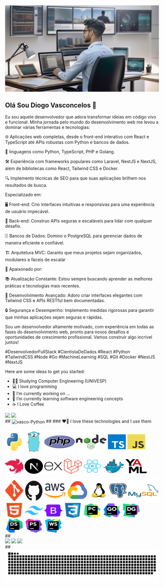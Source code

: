 ![eu](https://raw.githubusercontent.com/diogolang/diogolang/main/eu.jpg)

## Olá Sou Diogo Vasconcelos 👋

Eu sou aquele desenvolvedor que adora transformar ideias em código vivo e funcional. Minha jornada pelo mundo do desenvolvimento web me levou a dominar várias ferramentas e tecnologias:

🌐 Aplicações web completas, desde o front-end interativo com React e TypeScript até APIs robustas com Python e bancos de dados.

🚀 linguagens como Python, TypeScript, PHP e Golang.

🛠️ Experiência com frameworks populares como Laravel, NestJS e NextJS, além de bibliotecas como React, Tailwind CSS e Docker.

🔍 Implemento técnicas de SEO para que suas aplicações brilhem nos resultados de busca.

Especializado em:

🖥️ Front-end: Crio interfaces intuitivas e responsivas para uma experiência de usuário impecável.

📡 Back-end: Construo APIs seguras e escaláveis para lidar com qualquer desafio.

🗄️ Bancos de Dados: Domino o PostgreSQL para gerenciar dados de maneira eficiente e confiável.

🏗️ Arquitetura MVC: Garanto que meus projetos sejam organizados, modulares e fáceis de escalar

🌟 Apaixonado por:

📚 Atualização Constante: Estou sempre buscando aprender as melhores práticas e tecnologias mais recentes.

🎨 Desenvolvimento Avançado: Adoro criar interfaces elegantes com Tailwind CSS e APIs RESTful bem documentadas.

🔒 Segurança e Desempenho: Implemento medidas rigorosas para garantir que minhas aplicações sejam seguras e rápidas.

Sou um desenvolvedor altamente motivado, com experiência em todas as fases do desenvolvimento web, pronto para novos desafios e oportunidades de crescimento profissional. Vamos construir algo incrível juntos!

#DesenvolvedorFullStack #CientistaDeDados #React #Python #TailwindCSS #Node #Go #MachineLearning #SQL #Git #Docker #NestJS #NextJS

Here are some ideas to get you started:

- 👨‍🎓 Studying Computer Engineering (UNIVESP)
- 💻 I love programming
- 🔭 I’m currently working on ...
- 📕 I’m currently learning software engineering concepts
- ☕ I Love Coffee


<div style="display: inline_block">
    <img height=200  src="https://github-readme-stats.vercel.app/api/top-langs/?username=diogolang&layout=compact&theme=dracula&langs_count=10">
    <img height=200  src="https://github-readme-streak-stats.herokuapp.com/?user=diogolang&theme=dracula&hide_border=false">
  
 <!--  img height=200  src="https://github-readme-stats.vercel.app/api?username=diogolang&show_icons=true&theme=dracula" --!>
</div>

##

<img align="center" alt="vasco-Python" src="https://repository-images.githubusercontent.com/521515652/d0a2676e-2a17-4ad1-8e2d-54dc08db0db7">

##
### ❤️‍🔥 I love these technologies and I use them 
<div style="display: inline_block">    
  <br>
<img align="center" alt="vasco-Python" height="70" width="60" src="https://raw.githubusercontent.com/devicons/devicon/master/icons/python/python-original.svg">
<img align="center" alt="vasco-Js" height="70" width="60" src="https://raw.githubusercontent.com/devicons/devicon/master/icons/go/go-original.svg">
<img align="center" alt="vasco-Csharp" height="80" width="100" src="https://raw.githubusercontent.com/devicons/devicon/master/icons/php/php-original.svg">
<img align="center" alt="vasco-Ts" height="80" width="100"src="https://raw.githubusercontent.com/devicons/devicon/master/icons/nodejs/nodejs-original-wordmark.svg">
<img align="center" alt="vasco-Ts" height="50" width="60"src="https://raw.githubusercontent.com/devicons/devicon/master/icons/typescript/typescript-plain.svg">
<img align="center" alt="vasco-Ts" height="50" width="60"src="https://raw.githubusercontent.com/devicons/devicon/master/icons/javascript/javascript-original.svg">
<img align="center" alt="vasco-React" height="50" width="60" src="https://raw.githubusercontent.com/devicons/devicon/master/icons/nestjs/nestjs-original.svg">
<img align="center" alt="vasco-React" height="50" width="60" src="https://raw.githubusercontent.com/devicons/devicon/master/icons/nextjs/nextjs-original.svg">
<img align="center" alt="vasco-React" height="50" width="60" src="https://raw.githubusercontent.com/devicons/devicon/master/icons/express/express-original.svg">
<img align="center" alt="vasco-React" height="50" width="60" src="https://raw.githubusercontent.com/devicons/devicon/master/icons/laravel/laravel-original.svg">
<img align="center" alt="vasco-React" height="50" width="60" src="https://raw.githubusercontent.com/devicons/devicon/master/icons/react/react-original.svg">
<img align="center" alt="vasco-React" height="80" width="70" src="https://raw.githubusercontent.com/devicons/devicon/master/icons/docker/docker-original.svg">
<img align="center" alt="vasco-React" height="50" width="70" src="https://raw.githubusercontent.com/devicons/devicon/master/icons/yaml/yaml-original.svg">
<img align="center" alt="vasco-React" height="70" width="60" src="https://raw.githubusercontent.com/devicons/devicon/master/icons/git/git-original.svg">
<img align="center" alt="vasco-React" height="70" width="60" src="https://raw.githubusercontent.com/devicons/devicon/master/icons/github/github-original.svg">
<img align="center" alt="vasco-React" height="80" width="70" src="https://raw.githubusercontent.com/devicons/devicon/master/icons/amazonwebservices/amazonwebservices-original-wordmark.svg">
<img align="center" alt="vasco-React" height="80" width="70" src="https://raw.githubusercontent.com/devicons/devicon/master/icons/googlecloud/googlecloud-original.svg">
<img align="center" alt="vasco-CSS" height="50" width="60" src="https://raw.githubusercontent.com/devicons/devicon/master/icons/linux/linux-original.svg">
<img align="center" alt="vasco-React" height="50" width="60" src="https://raw.githubusercontent.com/devicons/devicon/master/icons/postgresql/postgresql-original.svg">
<img align="center" alt="vasco-React" height="80" width="100" src="https://raw.githubusercontent.com/devicons/devicon/master/icons/mysql/mysql-original-wordmark.svg">
<img align="center" alt="vasco-HTML" height="50" width="60" src="https://raw.githubusercontent.com/devicons/devicon/master/icons/html5/html5-original.svg">
<img align="center" alt="vasco-CSS" height="50" width="60" src="https://raw.githubusercontent.com/devicons/devicon/master/icons/tailwindcss/tailwindcss-original.svg">
<img align="center" alt="vasco-CSS" height="50" width="60" src="https://raw.githubusercontent.com/devicons/devicon/master/icons//bootstrap/bootstrap-original.svg">
<img align="center" alt="vasco-CSS" height="50" width="60" src="https://raw.githubusercontent.com/devicons/devicon/master/icons/css3/css3-original.svg">
<img align="center" alt="vasco-CSS" height="50" width="60" src="https://raw.githubusercontent.com/devicons/devicon/master/icons/pycharm/pycharm-original.svg">
<img align="center" alt="vasco-CSS" height="50" width="60" src="https://raw.githubusercontent.com/devicons/devicon/master/icons/goland/goland-original.svg">
<img align="center" alt="vasco-CSS" height="50" width="60" src="https://raw.githubusercontent.com/devicons/devicon/master/icons/datagrip/datagrip-original.svg">
<img align="center" alt="vasco-CSS" height="50" width="60" src="https://raw.githubusercontent.com/devicons/devicon/master/icons/dataspell/dataspell-original.svg">
<img align="center" alt="vasco-CSS" height="50" width="60" src="https://raw.githubusercontent.com/devicons/devicon/master/icons/phpstorm/phpstorm-original.svg">
<img align="center" alt="vasco-CSS" height="50" width="60" src="https://raw.githubusercontent.com/devicons/devicon/master/icons/webstorm/webstorm-original.svg">

</div>

##
 
<div> 
  
  <a href="https://www.linkedin.com/in/diogolang" target="_blank">
  <img src="https://img.shields.io/badge/-LinkedIn-%230077B5?style=for-the-badge&logo=linkedin&logoColor=white" target="_blank"></a> 
  <a href="#" target="_blank"><img src="https://img.shields.io/badge/-Instagram-%23E4405F?style=for-the-badge&logo=instagram&logoColor=white" target="_blank"></a>
 <a href="https://discord.gg/diogolang" target="_blank"><img src="https://img.shields.io/badge/Discord-7289DA?style=for-the-badge&logo=discord&logoColor=white" target="_blank"></a> 

</div>

##

<picture>
  <source media="(prefers-color-scheme: dark)" srcset="https://raw.githubusercontent.com/devsvasconcelos/devsvasconcelos/output/github-contribution-grid-snake-dark.svg">
  <img alt="github contribution grid snake animation" src="https://raw.githubusercontent.com/devsvasconcelos/devsvasconcelos/output/github-contribution-grid-snake.svg">
</picture>


